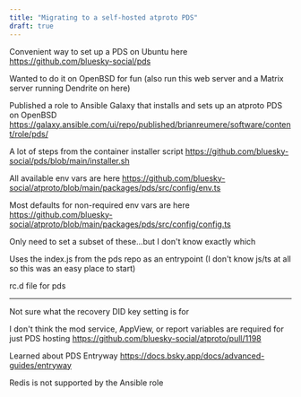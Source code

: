 ```yaml
---
title: "Migrating to a self-hosted atproto PDS"
draft: true
---
```


Convenient way to set up a PDS on Ubuntu here https://github.com/bluesky-social/pds

Wanted to do it on OpenBSD for fun (also run this web server and a Matrix server running Dendrite on here)

Published a role to Ansible Galaxy that installs and sets up an atproto PDS on OpenBSD https://galaxy.ansible.com/ui/repo/published/brianreumere/software/content/role/pds/

A lot of steps from the container installer script https://github.com/bluesky-social/pds/blob/main/installer.sh

All available env vars are here https://github.com/bluesky-social/atproto/blob/main/packages/pds/src/config/env.ts

Most defaults for non-required env vars are here https://github.com/bluesky-social/atproto/blob/main/packages/pds/src/config/config.ts

Only need to set a subset of these...but I don't know exactly which

Uses the index.js from the pds repo as an entrypoint (I don't know js/ts at all so this was an easy place to start)

rc.d file for pds

---

Not sure what the recovery DID key setting is for

I don't think the mod service, AppView, or report variables are required for just PDS hosting https://github.com/bluesky-social/atproto/pull/1198

Learned about PDS Entryway https://docs.bsky.app/docs/advanced-guides/entryway

Redis is not supported by the Ansible role
